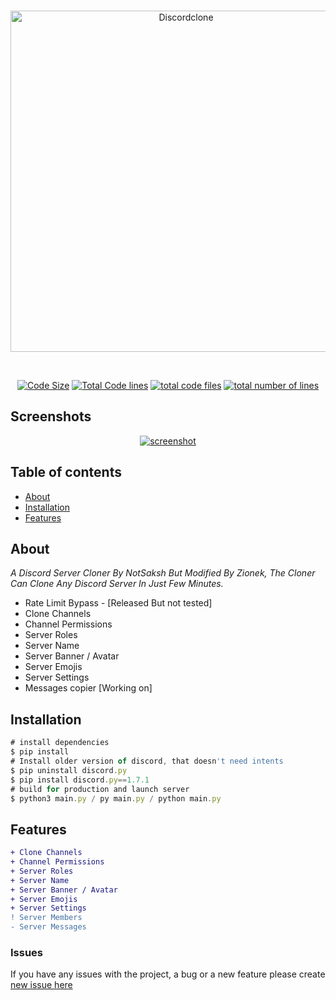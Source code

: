 <div align="center">
  <br />
  <p>
  <a href="https://ibb.co/9gXYTYQ"><img src="https://i.ibb.co/54Dc8cb/Discordclone.jpg" width="546" alt="Discordclone" border="0"></a>
  </p>
  <br />
  <p>
    <a href="https://github.com/Zionekkk/Discord_Server_Cloner_Updated"><img src="https://img.shields.io/github/languages/code-size/Zionekkk/Discord_Server_Cloner_Updated" alt="Code Size" /></a>
    <a href="https://github.com/Zionekkk/Discord_Server_Cloner_Updated"><img src="https://tokei.rs/b1/github/Zionekkk/Discord_Server_Cloner_Updated?category=code" alt="Total Code lines" /></a>
    <a href="https://github.com/Zionekkk/Discord_Server_Cloner_Updated"><img src="https://tokei.rs/b1/github/Zionekkk/Discord_Server_Cloner_Updated?category=files" alt="total code files" /></a>
    <a href="https://github.com/Zionekkk/Discord_Server_Cloner_Updated"><img src="https://tokei.rs/b1/github/Zionekkk/Discord_Server_Cloner_Updated?category=lines" alt="total number of lines" /></a>
  </p> 
</div>

## Screenshots

<div align="center">
	<a href="https://github.com/NotSaksh"><img src="https://cdn.discordapp.com/attachments/908669547459018825/914122544351707206/unknown.png" alt="screenshot" /></a>
</div>

## Table of contents

- [About](#about)
- [Installation](#installation)
- [Features](#Features)

## About

*A Discord Server Cloner By NotSaksh But Modified By Zionek, The Cloner Can Clone Any Discord Server In Just Few Minutes.*
- Rate Limit Bypass - [Released But not tested]
- Clone Channels
- Channel Permissions
- Server Roles
- Server Name
- Server Banner / Avatar
- Server Emojis
- Server Settings
- Messages copier [Working on]

## Installation
```js
# install dependencies
$ pip install
# Install older version of discord, that doesn't need intents
$ pip uninstall discord.py
$ pip install discord.py==1.7.1
# build for production and launch server
$ python3 main.py / py main.py / python main.py
```


## Features
```diff
+ Clone Channels
+ Channel Permissions
+ Server Roles
+ Server Name
+ Server Banner / Avatar
+ Server Emojis
+ Server Settings
! Server Members
- Server Messages
```

### Issues
If you have any issues with the project, a bug or a new feature please create [new issue here](https://github.com/Zionekkk/Discord_Server_Cloner_Updated/issues)
